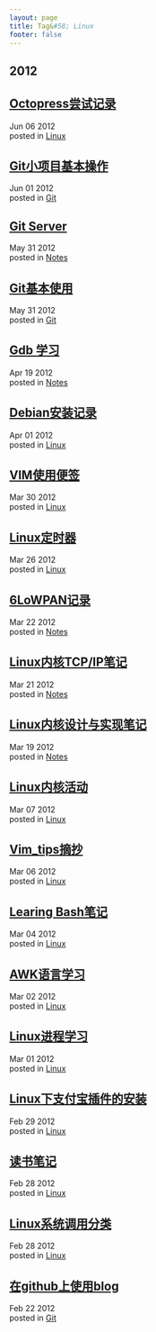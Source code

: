 ```yaml
---
layout: page
title: Tag&#58; Linux
footer: false
---
```


<div id="blog-archives" class="category">
<h2>2012</h2>

<article>
<h1><a href="/blog/2012/06/06/octopress_use/index.html">Octopress尝试记录</a></h1>
<time datetime="2012-06-06T00:00:00-06:00" pubdate><span class='month'>Jun</span> <span class='day'>06</span> <span class='year'>2012</span></time>
<footer>
<span class="categories">posted in 
<a href='/blog/categories/linux/'>Linux</a></span>
</footer>
</article>

<article>
<h1><a href="/blog/2012/06/01/git-lab-use/index.html">Git小项目基本操作</a></h1>
<time datetime="2012-06-01T00:00:00-06:00" pubdate><span class='month'>Jun</span> <span class='day'>01</span> <span class='year'>2012</span></time>
<footer>
<span class="categories">posted in 
<a href='/blog/categories/git/'>Git</a></span>
</footer>
</article>

<article>
<h1><a href="/blog/2012/05/31/git/index.html">Git Server</a></h1>
<time datetime="2012-05-31T00:00:00-06:00" pubdate><span class='month'>May</span> <span class='day'>31</span> <span class='year'>2012</span></time>
<footer>
<span class="categories">posted in 
<a href='/blog/categories/notes/'>Notes</a></span>
</footer>
</article>

<article>
<h1><a href="/blog/2012/05/31/git-basic/index.html">Git基本使用</a></h1>
<time datetime="2012-05-31T00:00:00-06:00" pubdate><span class='month'>May</span> <span class='day'>31</span> <span class='year'>2012</span></time>
<footer>
<span class="categories">posted in 
<a href='/blog/categories/git/'>Git</a></span>
</footer>
</article>

<article>
<h1><a href="/blog/2012/04/19/gdb-learning/index.html">Gdb 学习</a></h1>
<time datetime="2012-04-19T00:00:00-06:00" pubdate><span class='month'>Apr</span> <span class='day'>19</span> <span class='year'>2012</span></time>
<footer>
<span class="categories">posted in 
<a href='/blog/categories/notes/'>Notes</a></span>
</footer>
</article>

<article>
<h1><a href="/blog/2012/04/01/debian/index.html">Debian安装记录</a></h1>
<time datetime="2012-04-01T00:00:00-06:00" pubdate><span class='month'>Apr</span> <span class='day'>01</span> <span class='year'>2012</span></time>
<footer>
<span class="categories">posted in 
<a href='/blog/categories/linux/'>Linux</a></span>
</footer>
</article>

<article>
<h1><a href="/blog/2012/03/30/vim-cookbook/index.html">VIM使用便签</a></h1>
<time datetime="2012-03-30T00:00:00-06:00" pubdate><span class='month'>Mar</span> <span class='day'>30</span> <span class='year'>2012</span></time>
<footer>
<span class="categories">posted in 
<a href='/blog/categories/linux/'>Linux</a></span>
</footer>
</article>

<article>
<h1><a href="/blog/2012/03/26/linux_timer/index.html">Linux定时器</a></h1>
<time datetime="2012-03-26T00:00:00-06:00" pubdate><span class='month'>Mar</span> <span class='day'>26</span> <span class='year'>2012</span></time>
<footer>
<span class="categories">posted in 
<a href='/blog/categories/linux/'>Linux</a></span>
</footer>
</article>

<article>
<h1><a href="/blog/2012/03/22/linux_cc2420_6lowpan/index.html">6LoWPAN记录</a></h1>
<time datetime="2012-03-22T00:00:00-06:00" pubdate><span class='month'>Mar</span> <span class='day'>22</span> <span class='year'>2012</span></time>
<footer>
<span class="categories">posted in 
<a href='/blog/categories/notes/'>Notes</a></span>
</footer>
</article>

<article>
<h1><a href="/blog/2012/03/21/linux_tcp_ip/index.html">Linux内核TCP/IP笔记</a></h1>
<time datetime="2012-03-21T00:00:00-06:00" pubdate><span class='month'>Mar</span> <span class='day'>21</span> <span class='year'>2012</span></time>
<footer>
<span class="categories">posted in 
<a href='/blog/categories/notes/'>Notes</a></span>
</footer>
</article>

<article>
<h1><a href="/blog/2012/03/19/linux_kernel_notes/index.html">Linux内核设计与实现笔记</a></h1>
<time datetime="2012-03-19T00:00:00-06:00" pubdate><span class='month'>Mar</span> <span class='day'>19</span> <span class='year'>2012</span></time>
<footer>
<span class="categories">posted in 
<a href='/blog/categories/notes/'>Notes</a></span>
</footer>
</article>

<article>
<h1><a href="/blog/2012/03/07/linux_kernel_activity/index.html">Linux内核活动</a></h1>
<time datetime="2012-03-07T00:00:00-06:00" pubdate><span class='month'>Mar</span> <span class='day'>07</span> <span class='year'>2012</span></time>
<footer>
<span class="categories">posted in 
<a href='/blog/categories/linux/'>Linux</a></span>
</footer>
</article>

<article>
<h1><a href="/blog/2012/03/06/vim_tips/index.html">Vim_tips摘抄</a></h1>
<time datetime="2012-03-06T00:00:00-06:00" pubdate><span class='month'>Mar</span> <span class='day'>06</span> <span class='year'>2012</span></time>
<footer>
<span class="categories">posted in 
<a href='/blog/categories/linux/'>Linux</a></span>
</footer>
</article>

<article>
<h1><a href="/blog/2012/03/04/linux_bash/index.html">Learing Bash笔记</a></h1>
<time datetime="2012-03-04T00:00:00-06:00" pubdate><span class='month'>Mar</span> <span class='day'>04</span> <span class='year'>2012</span></time>
<footer>
<span class="categories">posted in 
<a href='/blog/categories/linux/'>Linux</a></span>
</footer>
</article>

<article>
<h1><a href="/blog/2012/03/02/linux_awk_study/index.html">AWK语言学习</a></h1>
<time datetime="2012-03-02T00:00:00-06:00" pubdate><span class='month'>Mar</span> <span class='day'>02</span> <span class='year'>2012</span></time>
<footer>
<span class="categories">posted in 
<a href='/blog/categories/linux/'>Linux</a></span>
</footer>
</article>

<article>
<h1><a href="/blog/2012/03/01/linux_process/index.html">Linux进程学习</a></h1>
<time datetime="2012-03-01T00:00:00-06:00" pubdate><span class='month'>Mar</span> <span class='day'>01</span> <span class='year'>2012</span></time>
<footer>
<span class="categories">posted in 
<a href='/blog/categories/linux/'>Linux</a></span>
</footer>
</article>

<article>
<h1><a href="/blog/2012/02/29/linux-alipay/index.html">Linux下支付宝插件的安装</a></h1>
<time datetime="2012-02-29T00:00:00-06:00" pubdate><span class='month'>Feb</span> <span class='day'>29</span> <span class='year'>2012</span></time>
<footer>
<span class="categories">posted in 
<a href='/blog/categories/linux/'>Linux</a></span>
</footer>
</article>

<article>
<h1><a href="/blog/2012/02/28/notes/index.html">读书笔记</a></h1>
<time datetime="2012-02-28T00:00:00-06:00" pubdate><span class='month'>Feb</span> <span class='day'>28</span> <span class='year'>2012</span></time>
<footer>
<span class="categories">posted in 
<a href='/blog/categories/linux/'>Linux</a></span>
</footer>
</article>

<article>
<h1><a href="/blog/2012/02/28/linux-system-call/index.html">Linux系统调用分类</a></h1>
<time datetime="2012-02-28T00:00:00-06:00" pubdate><span class='month'>Feb</span> <span class='day'>28</span> <span class='year'>2012</span></time>
<footer>
<span class="categories">posted in 
<a href='/blog/categories/linux/'>Linux</a></span>
</footer>
</article>

<article>
<h1><a href="/blog/2012/02/22/try-github-blog/index.html">在github上使用blog</a></h1>
<time datetime="2012-02-22T00:00:00-06:00" pubdate><span class='month'>Feb</span> <span class='day'>22</span> <span class='year'>2012</span></time>
<footer>
<span class="categories">posted in 
<a href='/blog/categories/git/'>Git</a></span>
</footer>
</article>
</div>
